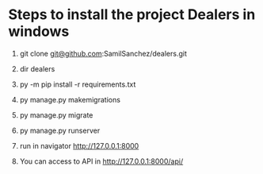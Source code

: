 # Steps to install the project Dealers in windows

1. git clone git@github.com:SamilSanchez/dealers.git

2. dir dealers

3. py -m pip install -r requirements.txt

4. py manage.py makemigrations

5. py manage.py migrate

6. py manage.py runserver

7. run in navigator http://127.0.0.1:8000

8. You can access to API in http://127.0.0.1:8000/api/
